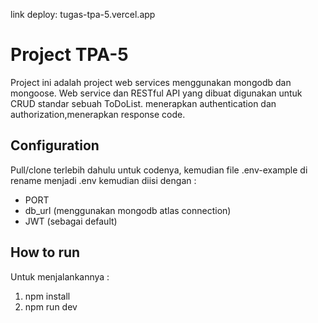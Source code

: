 link deploy:
tugas-tpa-5.vercel.app


# Project TPA-5

Project ini adalah project web services menggunakan mongodb dan mongoose.
Web service dan RESTful API yang dibuat digunakan untuk CRUD standar sebuah ToDoList.
menerapkan authentication dan authorization,menerapkan response code.

## Configuration

Pull/clone terlebih dahulu untuk codenya, kemudian file .env-example di rename menjadi .env kemudian diisi dengan :
- PORT
- db_url (menggunakan mongodb atlas connection)
- JWT (sebagai default)

## How to run

Untuk menjalankannya :
1. npm install
2. npm run dev

